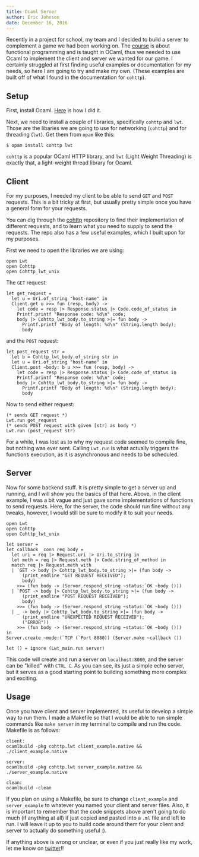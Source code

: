 ```yaml
---  
title: Ocaml Server 
author: Eric Johnson  
date: December 16, 2016 
---  
```


Recently in a project for school, my team and I decided to build a server to
complement a game we had been working on. The [course](http://www.cs.cornell.edu/courses/cs3110/2016fa/index.php) is about functional programming and
is taught in OCaml, thus we needed to use Ocaml to implement the client and server we wanted for our game.
I certainly struggled at first finding useful examples or documentation for my needs, so here I am going to
try and make my own. (These examples are built off of what I found in the
documentation for `cohttp`).

## Setup

First, install Ocaml. [Here](http://www.cs.cornell.edu/courses/cs3110/2016fa/install.html)
is how I did it.

Next, we need to install a couple of libraries, specifically `cohttp` and `lwt`.
Those are the libaries we are going to use for networking (`cohttp`) and for
threading (`lwt`). Get them from `opam` like this:
``` 
$ opam install cohttp lwt
```
`cohttp` is a popular OCaml HTTP library, and `lwt` (Light Weight
Threading) is exactly that, a light-weight thread library for Ocaml.

## Client

For my purposes, I needed my client to be able to send `GET` and `POST` requests. This is a bit
tricky at first, but usually pretty simple once you have a general form for your requests.

You can dig through the [cohttp](http://github.com/mirage/ocaml-cohttp/) repository to find their implementation of different requests,
and to learn what you need to supply to send the requests. The repo also has a few useful
examples, which I built upon for my purposes.

First we need to open the libraries we are using:
``` {.ocaml}
open Lwt
open Cohttp
open Cohttp_lwt_unix
```

The `GET` request:
``` {.ocaml}
let get_request =
  let u = Uri.of_string "host-name" in
  Client.get u >>= fun (resp, body) ->
    let code = resp |> Response.status |> Code.code_of_status in
    Printf.printf "Response code: %d\n" code;
    body |> Cohttp_lwt_body.to_string >|= fun body ->
      Printf.printf "Body of length: %d\n" (String.length body);
      body
```

and the `POST` request:
``` {.ocaml}
let post_request str =
  let b = Cohttp_lwt_body.of_string str in
  let u = Uri.of_string "host-name" in
  Client.post ~body: b u >>= fun (resp, body) ->
    let code = resp |> Response.status |> Code.code_of_status in
    Printf.printf "Response code: %d\n" code;
    body |> Cohttp_lwt_body.to_string >|= fun body ->
      Printf.printf "Body of length: %d\n" (String.length body);
      body
```
Now to send either request:
``` {.ocaml}
(* sends GET request *)
Lwt.run get_request
(* sends POST request with given [str] as body *)
Lwt.run (post_request str)
```
For a while, I was lost as to why my request code seemed to compile fine,
but nothing was ever sent. Calling `Lwt.run` is what actually triggers
the functions execution, as it is asynchronous and needs to be scheduled.

## Server

Now for some backend stuff. It is pretty simple to get a server up and
running, and I will show you the basics of that here. Above, in the client example,
I was a bit vague and just gave some implementations of functions to send requests.
Here, for the server, the code should run fine without any tweaks, however,
I would still be sure to modify it to suit your needs.

``` {.ocaml}
open Lwt
open Cohttp
open Cohttp_lwt_unix

let server =
let callback _conn req body =
  let uri = req |> Request.uri |> Uri.to_string in
  let meth = req |> Request.meth |> Code.string_of_method in
  match req |> Request.meth with
  | `GET -> body |> Cohttp_lwt_body.to_string >|= (fun body ->
      (print_endline "GET REQUEST RECEIVED");
      body)
    >>= (fun body -> (Server.respond_string ~status:`OK ~body ()))
  | `POST -> body |> Cohttp_lwt_body.to_string >|= (fun body ->
      (print_endline "POST REQUEST RECEIVED");
      body)
    >>= (fun body -> (Server.respond_string ~status:`OK ~body ()))
  | _ -> body |> Cohttp_lwt_body.to_string >|= (fun body ->
      (print_endline "UNEXPECTED REQUEST RECEIVED");
      ("ERROR"))
    >>= (fun body -> (Server.respond_string ~status:`OK ~body ()))
in
Server.create ~mode:(`TCP (`Port 8080)) (Server.make ~callback ())

let () = ignore (Lwt_main.run server)
```

This code will create and run a server on `localhost:8080`, and the server
can be "killed" with `CTRL C`. As you can see, its just a simple echo server,
but it serves as a good starting point to building something more complex and exciting.


## Usage

Once you have client and server implemented, its useful to develop a simple
way to run them. I made a Makefile so that I would be able to run
simple commands like `make server` in my terminal to compile and run the code.
Makefile is as follows:
```
client:
ocamlbuild -pkg cohttp.lwt client_example.native && ./client_example.native

server:
ocamlbuild -pkg cohttp.lwt server_example.native && ./server_example.native

clean:
ocamlbuild -clean
```
If you plan on using a Makefile, be sure to change `client_example` and
`server_example` to whatever you named your client and server files. Also,
it is important to remember that the code snippets above aren't going to do much
(if anything at all) if just copied and pasted into a `.ml` file and left to
run. I will leave it up to you to build code around them for your client and
server to actually do something useful :).

If anything above is wrong or unclear, or even if you just really like my work,
let me know on [twitter](http://twitter.com/EJ96)!!
